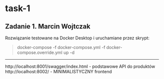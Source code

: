 # task-1

Zadanie 1. Marcin Wojtczak
--------------------------------------------------
Rozwiązanie testowane na Docker Desktop i uruchamiane przez skrypt:
> docker-compose -f docker-compose.yml -f docker-compose.override.yml up -d

--------------------------------------------------
http://localhost:8001/swagger/index.html - podstawowe API do produktów<br>
http://localhost:8002/ - MINIMALISTYCZNY frontend
